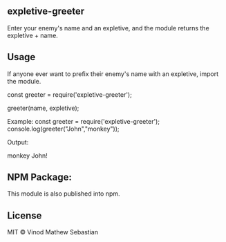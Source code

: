 ## expletive-greeter
Enter your enemy's name and an expletive, and the module returns the expletive + name.
## Usage
If anyone ever want to prefix their enemy's name with an expletive, import the module.

const greeter = require('expletive-greeter');

greeter(name, expletive);

Example:
const greeter = require('expletive-greeter');
console.log(greeter("John","monkey"));

Output:

monkey John!

## NPM Package:
This module is also published into npm.

## License
MIT © Vinod Mathew Sebastian


